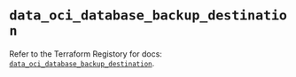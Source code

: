 # `data_oci_database_backup_destination`

Refer to the Terraform Registory for docs: [`data_oci_database_backup_destination`](https://registry.terraform.io/providers/oracle/oci/6.18.0/docs/data-sources/database_backup_destination).
